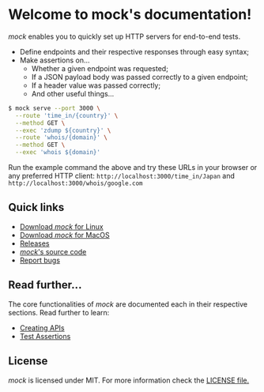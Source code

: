 # Welcome to mock's documentation!

*mock* enables you to quickly set up HTTP servers for end-to-end tests.

- Define endpoints and their respective responses through easy syntax;
- Make assertions on...
  - Whether a given endpoint was requested;
  - If a JSON payload body was passed correctly to a given endpoint;
  - If a header value was passed correctly;
  - And other useful things...

```sh
$ mock serve --port 3000 \
  --route 'time_in/{country}' \
  --method GET \
  --exec 'zdump ${country}' \
  --route 'whois/{domain}' \
  --method GET \
  --exec 'whois ${domain}'
```

Run the example command the above and try these URLs in your browser or any preferred HTTP client: `http://localhost:3000/time_in/Japan` and `http://localhost:3000/whois/google.com`

## Quick links

- [Download *mock* for Linux](__DOWNLOAD_LINK_LINUX__)
- [Download *mock* for MacOS](__DOWNLOAD_LINK_MACOS__)
- [Releases](https://github.com/dhuan/mock/releases)
- [*mock*'s source code](https://github.com/dhuan/mock)
- [Report bugs](https://github.com/dhuan/mock/issues)

## Read further...

The core functionalities of *mock* are documented each in their respective sections. Read further to learn:
- [Creating APIs](apis.md)
- [Test Assertions](test_assertions.md)

## License

*mock* is licensed under MIT. For more information check the [LICENSE file.](LICENSE)
